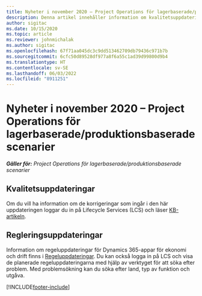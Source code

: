 ```yaml
---
title: Nyheter i november 2020 – Project Operations för lagerbaserade/produktionsbaserade scenarier
description: Denna artikel innehåller information om kvalitetsuppdateringarna som är tillgängliga i november 2020-versionen av Project Operations för resurs-/produktionsbaserade scenarier.
author: sigitac
ms.date: 10/15/2020
ms.topic: article
ms.reviewer: johnmichalak
ms.author: sigitac
ms.openlocfilehash: 67f71aa045dc3c9dd513462709db79436c971b7b
ms.sourcegitcommit: 6cfc50d89528df977a8f6a55c1ad39d99800d9b4
ms.translationtype: HT
ms.contentlocale: sv-SE
ms.lasthandoff: 06/03/2022
ms.locfileid: "8911251"
---
```

# <a name="whats-new-november-2020---project-operations-for-stockedproduction-based-scenarios"></a>Nyheter i november 2020 – Project Operations för lagerbaserade/produktionsbaserade scenarier

_**Gäller för:** Project Operations för lagerbaserade/produktionsbaserade scenarier_

## <a name="quality-updates"></a>Kvalitetsuppdateringar

Om du vill ha information om de korrigeringar som ingår i den här uppdateringen loggar du in på Lifecycle Services (LCS) och läser [KB-artikeln](https://fix.lcs.dynamics.com/Issue/Details?bugId=488609&amp;dbType=3&amp;qc=8251e8e1d5e2386de850599926c1adc3fec8e2ba25308036d22cdfe0a1c28fc7).

## <a name="regulatory-updates"></a>Regleringsuppdateringar

Information om regeluppdateringar för Dynamics 365-appar för ekonomi och drift finns i [Regeluppdateringar](/dynamics365/finance/localizations/regulatory-updates). Du kan också logga in på LCS och visa de planerade regeluppdateringarna med hjälp av verktyget för att söka efter problem. Med problemsökning kan du söka efter land, typ av funktion och utgåva.


[!INCLUDE[footer-include](../../includes/footer-banner.md)]